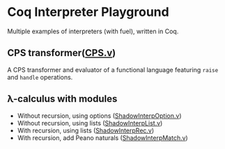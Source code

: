 # Coq Interpreter Playground

Multiple examples of interpreters (with fuel), written in Coq.

## CPS transformer([CPS.v](CPS.v))

A CPS transformer and evaluator of a functional language featuring `raise` and `handle` operations.

## λ-calculus with modules

- Without recursion, using options ([ShadowInterpOption.v](ShadowInterpOption.v))
- Without recursion, using lists ([ShadowInterpList.v](ShadowInterpList.v))
- With recursion, using lists ([ShadowInterpRec.v](ShadowInterpRec.v))
- With recursion, add Peano naturals ([ShadowInterpMatch.v](ShadowInterpMatch.v))

